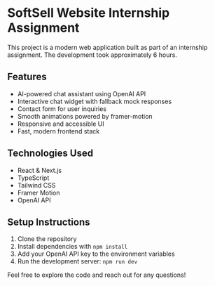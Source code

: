 # SoftSell Website Internship Assignment

This project is a modern web application built as part of an internship assignment. The development took approximately 6 hours.

## Features
- AI-powered chat assistant using OpenAI API
- Interactive chat widget with fallback mock responses
- Contact form for user inquiries
- Smooth animations powered by framer-motion
- Responsive and accessible UI
- Fast, modern frontend stack

## Technologies Used
- React & Next.js
- TypeScript
- Tailwind CSS
- Framer Motion
- OpenAI API

## Setup Instructions
1. Clone the repository
2. Install dependencies with `npm install`
3. Add your OpenAI API key to the environment variables
4. Run the development server: `npm run dev`

Feel free to explore the code and reach out for any questions!
